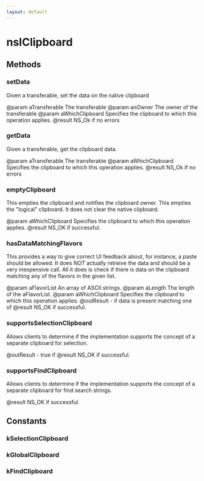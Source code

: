 ```yaml
---
layout: default
---
```


# nsIClipboard #

## Methods ##

### setData ###

Given a transferable, set the data on the native clipboard

@param  aTransferable The transferable
@param  anOwner The owner of the transferable
@param  aWhichClipboard Specifies the clipboard to which this operation applies.
@result NS_Ok if no errors


### getData ###

Given a transferable, get the clipboard data.

@param  aTransferable The transferable
@param  aWhichClipboard Specifies the clipboard to which this operation applies.
@result NS_Ok if no errors


### emptyClipboard ###

This empties the clipboard and notifies the clipboard owner.
This empties the "logical" clipboard. It does not clear the native clipboard.

@param  aWhichClipboard Specifies the clipboard to which this operation applies.
@result NS_OK if successful.


### hasDataMatchingFlavors ###

This provides a way to give correct UI feedback about, for instance, a paste 
should be allowed. It does _NOT_ actually retreive the data and should be a very
inexpensive call. All it does is check if there is data on the clipboard matching
any of the flavors in the given list.

@param  aFlavorList     An array of ASCII strings.
@param  aLength         The length of the aFlavorList.
@param  aWhichClipboard Specifies the clipboard to which this operation applies.
@outResult - if data is present matching one of 
@result NS_OK if successful.


### supportsSelectionClipboard ###

Allows clients to determine if the implementation supports the concept of a 
separate clipboard for selection.

@outResult - true if 
@result NS_OK if successful.


### supportsFindClipboard ###

Allows clients to determine if the implementation supports the concept of a
separate clipboard for find search strings.

@result NS_OK if successful.


## Constants ##

### kSelectionClipboard ###

### kGlobalClipboard ###

### kFindClipboard ###
